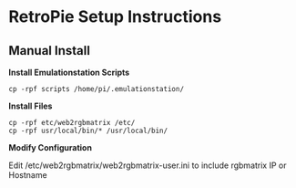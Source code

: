 # RetroPie Setup Instructions

Manual Install
-------

**Install Emulationstation Scripts**
```
cp -rpf scripts /home/pi/.emulationstation/
```

**Install Files**
```
cp -rpf etc/web2rgbmatrix /etc/
cp -rpf usr/local/bin/* /usr/local/bin/
```

**Modify Configuration**

Edit /etc/web2rgbmatrix/web2rgbmatrix-user.ini to include rgbmatrix IP or Hostname
